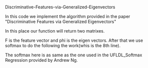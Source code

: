 Discriminative-Features-via-Generalized-Eigenvectors

In this code we implement the algorithm provided in the paper "Discriminative Features via Generalized Eigenvectors"

In this place our function will return two matrixes. 

F is the feature vector and phi is the eigen vectors. After that we use softmax to do the following the work(whis is the 8th line). 

The softmax here is as same as the one used in the UFLDL_Softmax Regression provided by Andrew Ng. 
